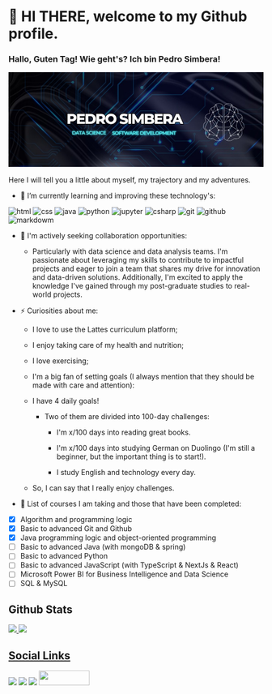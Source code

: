 # 👋 HI THERE, welcome to my Github profile.

### Hallo, Guten Tag! Wie geht's? Ich bin Pedro Simbera!
<!-- IMG -->
![Meu nome em uma imagem](img/psimg.jpeg)
 


<!-- Learning and improving -->
Here I will tell you a little about myself, my trajectory and my adventures.

- 🌱 I’m currently learning and improving these technology's:




<!-- Skills -->
<div>
<img src="https://cdn.jsdelivr.net/gh/devicons/devicon/icons/html5/html5-plain-wordmark.svg" alt="html" height="35px" width="35px" />   
<img src="https://cdn.jsdelivr.net/gh/devicons/devicon/icons/css3/css3-original-wordmark.svg" alt="css" height="35px" width="35px" />   
<img src="https://cdn.jsdelivr.net/gh/devicons/devicon/icons/java/java-original-wordmark.svg" alt="java" height="35px" width="35px" />  
<img src="https://cdn.jsdelivr.net/gh/devicons/devicon/icons/python/python-original-wordmark.svg" alt="python" height="35px" width="35px" />    
<img src="https://cdn.jsdelivr.net/gh/devicons/devicon/icons/jupyter/jupyter-original-wordmark.svg" alt="jupyter"  height="35px" width="35px" />    
<img src="https://cdn.jsdelivr.net/gh/devicons/devicon/icons/csharp/csharp-original.svg" alt="csharp" height="35px" width="35px" /> 
<img src="https://cdn.jsdelivr.net/gh/devicons/devicon/icons/git/git-original-wordmark.svg" alt="git" height="35px" width="35px" />
<img src="https://cdn.jsdelivr.net/gh/devicons/devicon/icons/github/github-original-wordmark.svg" alt="github" height="35px" width="35px" />  
<img src="https://cdn.jsdelivr.net/gh/devicons/devicon/icons/markdown/markdown-original.svg" alt="markdowm" height="35px" width="35px"/
<img src="https://cdn.jsdelivr.net/gh/devicons/devicon/icons/vscode/vscode-original-wordmark.svg" alt="vscode" height="35px" width="35px" /> 
<div>

<!-- about me -->
- 👯 I'm actively seeking collaboration opportunities:

  -  Particularly with data science and data analysis teams. I'm passionate about leveraging my skills to contribute to impactful projects and eager to join a team that shares my drive for innovation and data-driven solutions. Additionally, I'm excited to apply the knowledge I've gained through my post-graduate studies to real-world projects.


- ⚡ Curiosities about me:
   - I love to use the Lattes curriculum platform; 
 
   - I enjoy taking care of my health and nutrition;
 
   - I love exercising;

   - I'm a big fan of setting goals (I always mention that they should be made with care and attention):

    - I have 4 daily goals!
 
      - Two of them are divided into 100-day challenges:
 
        - I'm x/100 days into reading great books.
  
        - I'm x/100 days into studying German on Duolingo (I'm still a beginner, but the important thing is to start!).
  
        - I study English and technology every day. 

  - So, I can say that I really enjoy challenges.

- 🔭 List of courses I am taking and those that have been completed:
- [x] Algorithm and programming logic 
- [x] Basic to advanced Git and Github 
- [x] Java programming logic and object-oriented programming
- [ ] Basic to advanced Java (with mongoDB & spring)
- [ ] Basic to advanced Python
- [ ] Basic to advanced JavaScript (with TypeScript & NextJs & React)
- [ ] Microsoft Power BI for Business Intelligence and Data Science
- [ ] SQL & MySQL
 
 <!-- Status -->
 ## Github Stats
<div>
<a href="[https://github](https://github.com/PedroSimbera)">
<img height="180em" src="https://github-readme-stats.vercel.app/api/top-langs/?username=PedroSimbera&layout=compact&langs_count=16&theme=dark"/>
<img height="180em" src="https://github-readme-stats.vercel.app/api?username=PedroSimbera&show_icons=true&theme=dark&include_all_commits=true&count_private=true"/>
</div>
 
 <!-- Social links -->
 ## Social Links
<div>
<a href="https://www.instagram.com/pedrosimbera/" target="_blank"><img src="https://img.shields.io/badge/-Instagram-%23E4405F?style=for-the-badge&logo=instagram&logoColor=white"></a> 
<a href = "pedrosimbera@hotmail.com" target="_blank"><img src="https://img.shields.io/badge/Gmail-D14836?style=for-the-badge&logo=gmail&logoColor=white"></a> 
<a href="https://www.linkedin.com/in/pedro-simbera-b90040170/" target="_blank"><img src="https://img.shields.io/badge/-LinkedIn-%230077B5?style=for-the-badge&logo=linkedin&logoColor=white"></a>   
<a href="http://lattes.cnpq.br/0039169774814014" target="_blank"><img src="https://img.shields.io/badge/-Lattes-yellow" width="100px" height="29px"></a>
</div>
